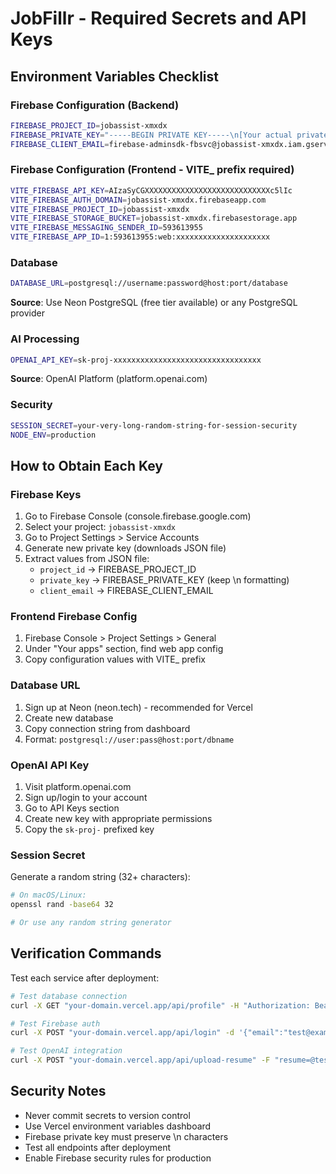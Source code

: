 # JobFillr - Required Secrets and API Keys

## Environment Variables Checklist

### Firebase Configuration (Backend)
```bash
FIREBASE_PROJECT_ID=jobassist-xmxdx
FIREBASE_PRIVATE_KEY="-----BEGIN PRIVATE KEY-----\n[Your actual private key from Firebase Admin SDK JSON]\n-----END PRIVATE KEY-----"
FIREBASE_CLIENT_EMAIL=firebase-adminsdk-fbsvc@jobassist-xmxdx.iam.gserviceaccount.com
```

### Firebase Configuration (Frontend - VITE_ prefix required)
```bash
VITE_FIREBASE_API_KEY=AIzaSyCGXXXXXXXXXXXXXXXXXXXXXXXXXXXXc5lIc
VITE_FIREBASE_AUTH_DOMAIN=jobassist-xmxdx.firebaseapp.com
VITE_FIREBASE_PROJECT_ID=jobassist-xmxdx
VITE_FIREBASE_STORAGE_BUCKET=jobassist-xmxdx.firebasestorage.app
VITE_FIREBASE_MESSAGING_SENDER_ID=593613955
VITE_FIREBASE_APP_ID=1:593613955:web:xxxxxxxxxxxxxxxxxxxxx
```

### Database
```bash
DATABASE_URL=postgresql://username:password@host:port/database
```
**Source**: Use Neon PostgreSQL (free tier available) or any PostgreSQL provider

### AI Processing
```bash
OPENAI_API_KEY=sk-proj-xxxxxxxxxxxxxxxxxxxxxxxxxxxxxxxxx
```
**Source**: OpenAI Platform (platform.openai.com)

### Security
```bash
SESSION_SECRET=your-very-long-random-string-for-session-security
NODE_ENV=production
```

## How to Obtain Each Key

### Firebase Keys
1. Go to Firebase Console (console.firebase.google.com)
2. Select your project: `jobassist-xmxdx`
3. Go to Project Settings > Service Accounts
4. Generate new private key (downloads JSON file)
5. Extract values from JSON file:
   - `project_id` → FIREBASE_PROJECT_ID
   - `private_key` → FIREBASE_PRIVATE_KEY (keep \n formatting)
   - `client_email` → FIREBASE_CLIENT_EMAIL

### Frontend Firebase Config
1. Firebase Console > Project Settings > General
2. Under "Your apps" section, find web app config
3. Copy configuration values with VITE_ prefix

### Database URL
1. Sign up at Neon (neon.tech) - recommended for Vercel
2. Create new database
3. Copy connection string from dashboard
4. Format: `postgresql://user:pass@host:port/dbname`

### OpenAI API Key
1. Visit platform.openai.com
2. Sign up/login to your account
3. Go to API Keys section
4. Create new key with appropriate permissions
5. Copy the `sk-proj-` prefixed key

### Session Secret
Generate a random string (32+ characters):
```bash
# On macOS/Linux:
openssl rand -base64 32

# Or use any random string generator
```

## Verification Commands

Test each service after deployment:

```bash
# Test database connection
curl -X GET "your-domain.vercel.app/api/profile" -H "Authorization: Bearer your-token"

# Test Firebase auth
curl -X POST "your-domain.vercel.app/api/login" -d '{"email":"test@example.com","password":"password"}'

# Test OpenAI integration
curl -X POST "your-domain.vercel.app/api/upload-resume" -F "resume=@test.pdf"
```

## Security Notes

- Never commit secrets to version control
- Use Vercel environment variables dashboard
- Firebase private key must preserve \n characters
- Test all endpoints after deployment
- Enable Firebase security rules for production